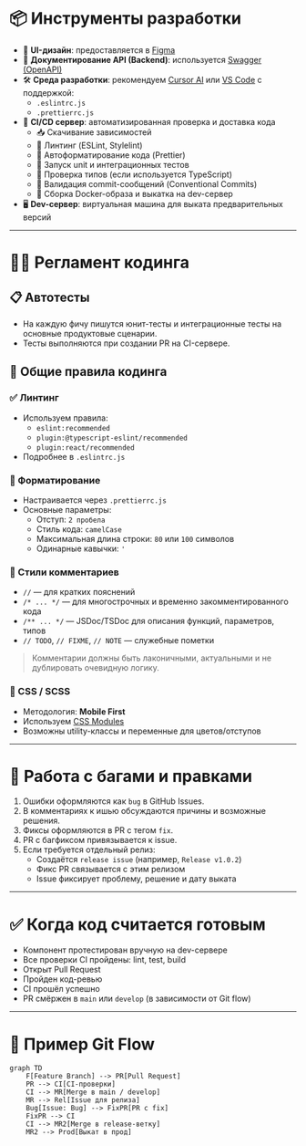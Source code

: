 # 📦 Инструменты разработки

- 🎨 **UI-дизайн**: предоставляется в [Figma](https://figma.com)
- 📘 **Документирование API (Backend)**: используется [Swagger (OpenAPI)](https://swagger.io/)
- 🛠️ **Среда разработки**: рекомендуем [Cursor AI](https://cursor.sh/) или [VS Code](https://code.visualstudio.com/) с поддержкой:
  - `.eslintrc.js`
  - `.prettierrc.js`
- 🚀 **CI/CD сервер**: автоматизированная проверка и доставка кода
  - 📥 Скачивание зависимостей
  - 📏 Линтинг (ESLint, Stylelint)
  - 🎨 Автоформатирование кода (Prettier)
  - 🧪 Запуск unit и интеграционных тестов
  - 🔎 Проверка типов (если используется TypeScript)
  - 📝 Валидация commit-сообщений (Conventional Commits)
  - 🐳 Сборка Docker-образа и выкатка на dev-сервер
- 🖥️ **Dev-сервер**: виртуальная машина для выката предварительных версий

---

# 🧑‍💻 Регламент кодинга

## 📋 Автотесты
- На каждую фичу пишутся юнит-тесты и интеграционные тесты на основные продуктовые сценарии.
- Тесты выполняются при создании PR на CI-сервере.

## 📐 Общие правила кодинга

### ✅ Линтинг
- Используем правила:
  - `eslint:recommended`
  - `plugin:@typescript-eslint/recommended`
  - `plugin:react/recommended`
- Подробнее в `.eslintrc.js`

### 🧼 Форматирование
- Настраивается через `.prettierrc.js`
- Основные параметры:
  - Отступ: `2 пробела`
  - Стиль кода: `camelCase`
  - Максимальная длина строки: `80` или `100` символов
  - Одинарные кавычки: `'`

### 💬 Стили комментариев
- `//` — для кратких пояснений
- `/* ... */` — для многострочных и временно закомментированного кода
- `/** ... */` — JSDoc/TSDoc для описания функций, параметров, типов
- `// TODO`, `// FIXME`, `// NOTE` — служебные пометки
> Комментарии должны быть лаконичными, актуальными и не дублировать очевидную логику.

### 🎨 CSS / SCSS
- Методология: **Mobile First**
- Используем [CSS Modules](https://github.com/css-modules/css-modules)
- Возможны utility-классы и переменные для цветов/отступов

---

# 🐞 Работа с багами и правками

1. Ошибки оформляются как `bug` в GitHub Issues.
2. В комментариях к ишью обсуждаются причины и возможные решения.
3. Фиксы оформляются в PR с тегом `fix`.
4. PR с багфиксом привязывается к issue.
5. Если требуется отдельный релиз:
   - Создаётся `release issue` (например, `Release v1.0.2`)
   - Фикс PR связывается с этим релизом
   - Issue фиксирует проблему, решение и дату выката

---

# ✅ Когда код считается готовым

- Компонент протестирован вручную на dev-сервере
- Все проверки CI пройдены: lint, test, build
- Открыт Pull Request
- Пройден код-ревью
- CI прошёл успешно
- PR смёржен в `main` или `develop` (в зависимости от Git flow)

---

# 🔄 Пример Git Flow

```mermaid
graph TD
    F[Feature Branch] --> PR[Pull Request]
    PR --> CI[CI-проверки]
    CI --> MR[Merge в main / develop]
    MR --> Rel[Issue для релиза]
    Bug[Issue: Bug] --> FixPR[PR с fix]
    FixPR --> CI
    CI --> MR2[Merge в release-ветку]
    MR2 --> Prod[Выкат в прод]
